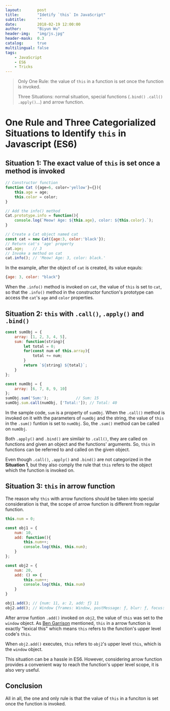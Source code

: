 ```yaml
---
layout:       post
title:        "Idetify `this` In JavaScript"
subtitle:     ""
date:         2018-02-19 12:00:00
author:       "Biyun Wu"
header-img:   "img/js.jpg"
header-mask:  0.3
catalog:      true
multilingual: false
tags:
    - JavaScript
    - ES6
    - Tricks
---
```


> Only One Rule: the value of `this` in a function is set once the function is invoked.
>
> Three Situations: normal situation, special functions (`.bind()` `.call()` `.apply()`...) and arrow function.

# One Rule and Three Categorialized Situations to Identify `this` in Javascript (ES6)

## Situation 1: The exact value of `this` is set once a method is invoked

```js
// Constructor function
function Cat ({age=6, color='yellow'}={}){
    this.age = age;
    this.color = color;
}

// Add the info() method
Cat.prototype.info = function(){
    console.log(`Meow! Age: ${this.age}, color: ${this.color}.`);
}

// Create a Cat object named cat
const cat = new Cat({age:3, color:'black'});
// Return cat's 'age' property
cat.age;    // 3
// Invoke a method on cat
cat.info(); // 'Meow! Age: 3, color: black.'
```

In the example, after the object of `cat` is created, its value eqauls:

```js
{age: 3, color: "black"}
```

When the `.info()` method is invoked on `cat`, the value of `this` is set to `cat`, so that the `.info()` method in the constructor function's prototype can access the `cat`'s `age` and `color` properties.

## Situation 2: `this` with `.call()`, `.apply()` and `.bind()`

```js
const sumObj = {
    array: [1, 2, 3, 4, 5],
    sum: function(string){
        let total = 0;
        for(const num of this.array){
            total += num;
        }
        return `${string} ${total}`;
    }
};

const numObj = {
    array: [6, 7, 8, 9, 10]
};
sumObj.sum('Sum:');            // Sum: 15
sumObj.sum.call(numObj, ['Total:']); // Total: 40
```

In the sample code, `sum` is a property of `sumObj`. When the `.call()` method is invoked on it with the parameters of `numObj` and the string, the value of `this` in the `.sum()` funtion is set to `numObj`. So, the `.sum()` method can be called on `numObj`.

Both `.apply()` and `.bind()` are similair to `.call()`, they are called on functions and given an object and the functions' arguments. So, `this` in functions can be referred to and called on the given object.

Even though `.call()`, `.apply()` and `.bind()` are not categorized in the **Situation 1**, but they also comply the rule that `this` refers to the object which the function is invoked on.

## Situation 3: `this` in arrow function

The reason why `this` with arrow functions should be taken into special consideration is that, the scope of arrow function is different from regular function.

```js
this.num = 0;

const obj1 = {
    num: 10,
    add: function(){
        this.num++;
        console.log(this, this.num);
    }
};

const obj2 = {
    num: 20,
    add: () => {
        this.num++;
        console.log(this, this.num)
    }
}

obj1.add(); // {num: 11, a: 2, add: ƒ} 11
obj2.add(); // Window {frames: Window, postMessage: ƒ, blur: ƒ, focus: ƒ, close: ƒ, …} 1
```

After arrow funtion `.add()` invoked on `obj2`, the value of `this` was set to the `window` object. As [Ben Garrison](https://hackernoon.com/javascript-es6-arrow-functions-and-lexical-this-f2a3e2a5e8c4) mentioned, `this` in a arrow function is exactly "lexical this" which means `this` refers to the function's upper level code's `this`. 

When `obj2.add()` executes, `this` refers to `obj2`'s upper level `this`, which is the `window` object.

This situation can be a hassle in ES6. However, considering arrow function provides a convenient way to reach the function's upper level scope, it is also very useful.

## Conclusion
All in all, the one and only rule is that the value of `this` in a funciton is set once the function is invoked.